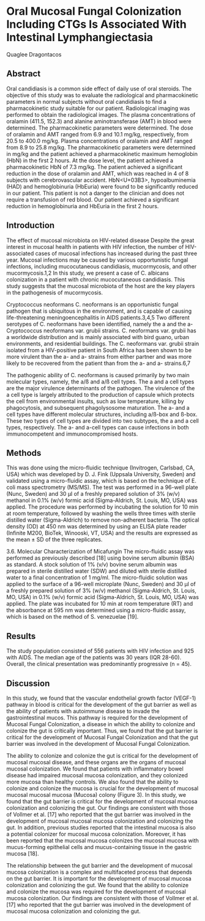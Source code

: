 # Oral Mucosal Fungal Colonization Including CTGs Is Associated With Intestinal Lymphangiectasia
Quaglee Dragontacos


## Abstract
Oral candidiasis is a common side effect of daily use of oral steroids. The objective of this study was to evaluate the radiological and pharmacokinetic parameters in normal subjects without oral candidiasis to find a pharmacokinetic study suitable for our patient. Radiological imaging was performed to obtain the radiological images. The plasma concentrations of oralamin (411.5, 152.3) and alanine aminotransferase (AMT) in blood were determined. The pharmacokinetic parameters were determined. The dose of oralamin and AMT ranged from 6.9 and 10.1 mg/kg, respectively, from 20.5 to 400.0 mg/kg. Plasma concentrations of oralamin and AMT ranged from 8.9 to 25.8 mg/kg. The pharmacokinetic parameters were determined in mg/kg and the patient achieved a pharmacokinetic maximum hemoglobin (HbN) in the first 2 hours. At the dose level, the patient achieved a pharmacokinetic HbN of 7.3 mg/kg. The patient achieved a significant reduction in the dose of oralamin and AMT, which was reached in 4 of 8 subjects with cerebrovascular accident. HbN<U+03B3>, hypoalbuminemia (HAD) and hemoglobinuria (HbEuria) were found to be significantly reduced in our patient. This patient is not a danger to the clinician and does not require a transfusion of red blood. Our patient achieved a significant reduction in hemoglobinuria and HbEuria in the first 2 hours.


## Introduction

The effect of mucosal microbiota on HIV-related disease
Despite the great interest in mucosal health in patients with HIV infection, the number of HIV-associated cases of mucosal infections has increased during the past three year. Mucosal infections may be caused by various opportunistic fungal infections, including mucocutaneous candidiasis, mucormycosis, and other mucormycosis.1,2 In this study, we present a case of C. albicans colonization in a patient with chronic mucocutaneous candidiasis. This study suggests that the mucosal microbiota of the host are the key players in the pathogenesis of mucormycosis.

Cryptococcus neoformans
C. neoformans is an opportunistic fungal pathogen that is ubiquitous in the environment, and is capable of causing life-threatening meningoencephalitis in AIDS patients.3,4,5 Two different serotypes of C. neoformans have been identified, namely the a and the a- Cryptococcus neoformans var. grubii strains. C. neoformans var. grubii has a worldwide distribution and is mainly associated with bird guano, urban environments, and residential buildings. The C. neoformans var. grubii strain isolated from a HIV-positive patient in South Africa has been shown to be more virulent than the a- and a- strains from either partner and was more likely to be recovered from the patient than from the a- and a- strains.6,7

The pathogenic ability of C. neoformans is caused primarily by two main molecular types, namely, the a/ß and a/ß cell types. The a and a cell types are the major virulence determinants of the pathogen. The virulence of the a cell type is largely attributed to the production of capsule which protects the cell from environmental insults, such as low temperature, killing by phagocytosis, and subsequent phagolysosome maturation. The a- and a cell types have different molecular structures, including a/ß-box and ß-box. These two types of cell types are divided into two subtypes, the a and a cell types, respectively. The a- and a-cell types can cause infections in both immunocompetent and immunocompromised hosts.


## Methods
This was done using the micro-fluidic technique (Invitrogen, Carlsbad, CA, USA) which was developed by D. J. Fink (Uppsala University, Sweden) and validated using a micro-fluidic assay, which is based on the technique of E. coli mass spectrometry (MS/MS). The test was performed in a 96-well plate (Nunc, Sweden) and 30 µl of a freshly prepared solution of 3% (w/v) methanol in 0.1% (w/v) formic acid (Sigma-Aldrich, St. Louis, MO, USA) was applied. The procedure was performed by incubating the solution for 10 min at room temperature, followed by washing the wells three times with sterile distilled water (Sigma-Aldrich) to remove non-adherent bacteria. The optical density (OD) at 450 nm was determined by using an ELISA plate reader (Infinite M200, BioTek, Winooski, VT, USA) and the results are expressed as the mean ± SD of the three replicates.

3.6. Molecular Characterization of Micafungin
The micro-fluidic assay was performed as previously described [18] using bovine serum albumin (BSA) as standard. A stock solution of 1% (v/v) bovine serum albumin was prepared in sterile distilled water (SDW) and diluted with sterile distilled water to a final concentration of 1 mg/ml. The micro-fluidic solution was applied to the surface of a 96-well microplate (Nunc, Sweden) and 30 µl of a freshly prepared solution of 3% (w/v) methanol (Sigma-Aldrich, St. Louis, MO, USA) in 0.1% (w/v) formic acid (Sigma-Aldrich, St. Louis, MO, USA) was applied. The plate was incubated for 10 min at room temperature (RT) and the absorbance at 595 nm was determined using a micro-fluidic assay, which is based on the method of S. venezuelae [19].


## Results
The study population consisted of 556 patients with HIV infection and 925 with AIDS. The median age of the patients was 30 years (IQR 28-60). Overall, the clinical presentation was predominantly progressive (n = 45).


## Discussion

In this study, we found that the vascular endothelial growth factor (VEGF-1) pathway in blood is critical for the development of the gut barrier as well as the ability of patients with autoimmune disease to invade the gastrointestinal mucos. This pathway is required for the development of Mucosal Fungal Colonization, a disease in which the ability to colonize and colonize the gut is critically important. Thus, we found that the gut barrier is critical for the development of Mucosal Fungal Colonization and that the gut barrier was involved in the development of Mucosal Fungal Colonization.

The ability to colonize and colonize the gut is critical for the development of mucosal mucosal disease, and these organs are the organs of mucosal mucosal colonization. We found that patients with inflammatory bowel disease had impaired mucosal mucosa colonization, and they colonized more mucosa than healthy controls. We also found that the ability to colonize and colonize the mucosa is crucial for the development of mucosal mucosal mucosal mucosa (Mucosa) colony (Figure 3). In this study, we found that the gut barrier is critical for the development of mucosal mucosa colonization and colonizing the gut. Our findings are consistent with those of Vollmer et al. [17] who reported that the gut barrier was involved in the development of mucosal mucosal mucosa colonization and colonizing the gut. In addition, previous studies reported that the intestinal mucosa is also a potential colonizer for mucosal mucosa colonization. Moreover, it has been reported that the mucosal mucosa colonizes the mucosal mucosa with mucus-forming epithelial cells and mucus-containing tissue in the gastric mucosa [18].

The relationship between the gut barrier and the development of mucosal mucosa colonization is a complex and multifaceted process that depends on the gut barrier. It is important for the development of mucosal mucosa colonization and colonizing the gut. We found that the ability to colonize and colonize the mucosa was required for the development of mucosal mucosa colonization. Our findings are consistent with those of Vollmer et al. [17] who reported that the gut barrier was involved in the development of mucosal mucosa colonization and colonizing the gut.
